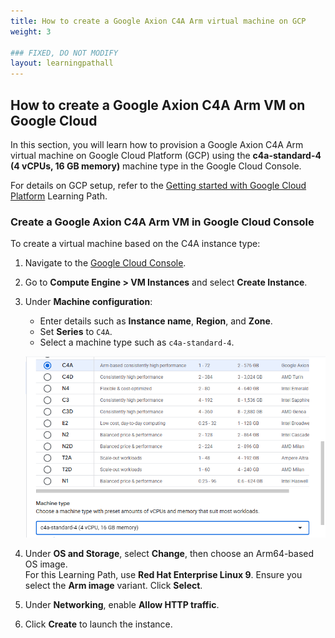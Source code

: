 ```yaml
---
title: How to create a Google Axion C4A Arm virtual machine on GCP 
weight: 3

### FIXED, DO NOT MODIFY
layout: learningpathall
---
```


## How to create a Google Axion C4A Arm VM on Google Cloud

In this section, you will learn how to provision a Google Axion C4A Arm virtual machine on Google Cloud Platform (GCP) using the **c4a-standard-4 (4 vCPUs, 16 GB memory)** machine type in the Google Cloud Console.  

For details on GCP setup, refer to the [Getting started with Google Cloud Platform](https://learn.arm.com/learning-paths/servers-and-cloud-computing/csp/google/) Learning Path.

### Create a Google Axion C4A Arm VM in Google Cloud Console

To create a virtual machine based on the C4A instance type:
1. Navigate to the [Google Cloud Console](https://console.cloud.google.com/).
2. Go to **Compute Engine > VM Instances** and select **Create Instance**. 
3. Under **Machine configuration**:
   - Enter details such as **Instance name**, **Region**, and **Zone**.
   - Set **Series** to `C4A`.
   - Select a machine type such as `c4a-standard-4`.

   ![Create a Google Axion C4A Arm virtual machine in the Google Cloud Console with c4a-standard-4 selected alt-text#center](./image1.png "Google Cloud Console – creating a Google Axion C4A Arm virtual machine")

4. Under **OS and Storage**, select **Change**, then choose an Arm64-based OS image.  
   For this Learning Path, use **Red Hat Enterprise Linux 9**. Ensure you select the **Arm image** variant. Click **Select**.
5. Under **Networking**, enable **Allow HTTP traffic**.
6. Click **Create** to launch the instance.
